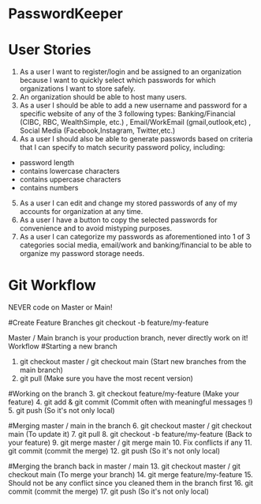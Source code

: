# PasswordKeeper

# User Stories
1. As a user I want to register/login and be assigned to an organization because I want to quickly select which passwords for which organizations I want to store safely.
2. An organization should be able to host many users.
3. As a user I should be able to add a new username and password for a specific website of any of the 3 following types: Banking/Financial (CIBC, RBC, WealthSimple, etc.) , Email/WorkEmail (gmail,outlook,etc) , Social Media (Facebook,Instagram, Twitter,etc.)
4. As a user I should also be able to generate passwords based on criteria that I can specify to match security password policy, including: 
- password length
- contains lowercase characters
- contains uppercase characters
- contains numbers
5. As a user I can edit and change my stored passwords of any of my accounts for organization at any time.
6. As a user I have a button to copy the selected passwords for convenience and to avoid mistyping purposes.
7. As a user I can categorize my passwords as aforementioned into 1 of 3 categories social media, email/work and banking/financial to be able to organize my password storage needs.

# Git Workflow
NEVER code on Master or Main!

#Create Feature Branches
git checkout -b feature/my-feature

Master / Main branch is your production branch, never directly work on it!
Workflow
#Starting a new branch
1. git checkout master / git checkout main (Start new branches from the main branch)
2. git pull (Make sure you have the most recent version)

#Working on the branch
3. git checkout feature/my-feature (Make your feature)
4. git add & git commit (Commit often with meaningful messages !)
5. git push (So it's not only local)

#Merging master / main in the branch
6. git checkout master / git checkout main (To update it)
7. git pull
8. git checkout -b feature/my-feature (Back to your feature)
9. git merge master / git merge main
10. Fix conflicts if any
11. git commit (commit the merge)
12. git push (So it's not only local)

#Merging the branch back in master / main
13. git checkout master / git checkout main (To merge your branch)
14. git merge feature/my-feature
15. Should not be any conflict since you cleaned them in the branch first
16. git commit (commit the merge)
17. git push (So it's not only local)
